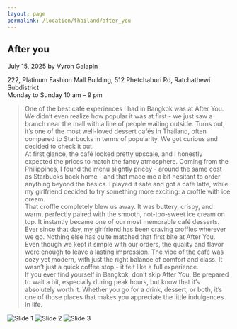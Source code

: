 ```yaml
---
layout: page
permalink: /location/thailand/after_you
---
```


<div id="Location" style="display:none;" class="Thailand"></div>
<div class="container">     
  <article class="blog-post">
    <h2 class="display-5 link-body-emphasis mb-1">After you</h2>
    <p class="blog-post-meta">
      July 15, 2025 by <!-- <a href="#"> --> Vyron Galapin <!--</a>-->
      <div class="business-info">
        <div class="info-item">
            <i class="fas fa-map-marker-alt"></i>
            <span>222, Platinum Fashion Mall Building, 512 Phetchaburi Rd, Ratchathewi Subdistrict</span>
        </div>
        <div class="info-item">
            <i class="far fa-clock"></i>
            <span>Monday to Sunday 10 am – 9 pm </span>
        </div>
        <!-- <div class="info-item">
            <i class="fab fa-facebook"></i>
            <a href="" target="_blank">Facebook</a>
        </div>
        <div class="info-item">
            <i class="fab  fa-instagram"></i>
            <a href="" target="_blank">Instagram</a>
        </div> -->
      </div>
    </p>
    <div class="row"> 
      <div class="col-md-9"> 
        <blockquote class="blockquote">
          <p>
            One of the best café experiences I had in Bangkok was at After You. We didn’t even realize how popular it was at first - we just saw a branch near the mall with a line of people waiting outside. Turns out, it’s one of the most well-loved dessert cafés in Thailand, often compared to Starbucks in terms of popularity. We got curious and decided to check it out.
            <br/>
            At first glance, the café looked pretty upscale, and I honestly expected the prices to match the fancy atmosphere. Coming from the Philippines, I found the menu slightly pricey - around the same cost as Starbucks back home - and that made me a bit hesitant to order anything beyond the basics. I played it safe and got a café latte, while my girlfriend decided to try something more exciting: a croffle with ice cream.
            <br/>
            That croffle completely blew us away. It was buttery, crispy, and warm, perfectly paired with the smooth, not-too-sweet ice cream on top. It instantly became one of our most memorable café desserts. Ever since that day, my girlfriend has been craving croffles wherever we go. Nothing else has quite matched that first bite at After You.
            <br/>
            Even though we kept it simple with our orders, the quality and flavor were enough to leave a lasting impression. The vibe of the café was cozy yet modern, with just the right balance of comfort and class. It wasn’t just a quick coffee stop - it felt like a full experience.
            <br />
            If you ever find yourself in Bangkok, don’t skip After You. Be prepared to wait a bit, especially during peak hours, but know that it’s absolutely worth it. Whether you go for a drink, dessert, or both, it’s one of those places that makes you appreciate the little indulgences in life.
 </p>
        </blockquote>
      </div>     
      <div class="col-md-3">
        <div class="slideshow-container">
            <div class="slides">
                <img src="{{ site.baseurl }}/assets/images/thailand/After you 1.JPEG" alt="Slide 1">
                <img src="{{ site.baseurl }}/assets/images/thailand/After you 2.JPEG" alt="Slide 2">
                <img src="{{ site.baseurl }}/assets/images/thailand/After you 3.JPEG" alt="Slide 3">
            </div>
        </div>
      </div>
    </div>
    <!-- <div>
      <a href="https://maps.app.goo.gl/3AFLywg59a6m7VxH7" target="_blank">
        <div id="map-tile">
            <iframe src="https://www.google.com/maps/embed?pb=!1m18!1m12!1m3!1d31498.381159977675!2d123.28803007635597!3d9.306872929322981!2m3!1f0!2f0!3f0!3m2!1i1024!2i768!4f13.1!3m3!1m2!1s0x33ab6f6b71cb06e9%3A0xbffa3a21edd25020!2sKapeng%20Lokal%20Dgt!5e0!3m2!1sen!2sph!4v1740294951341!5m2!1sen!2sph" width="600" height="450" style="border:0;" allowfullscreen="" loading="lazy" referrerpolicy="no-referrer-when-downgrade"></iframe>
        </div>
        </a>
    </div> -->
  </article>
  <script src="{{ site.baseurl }}/assets/js/slideshow.js">
</div>
